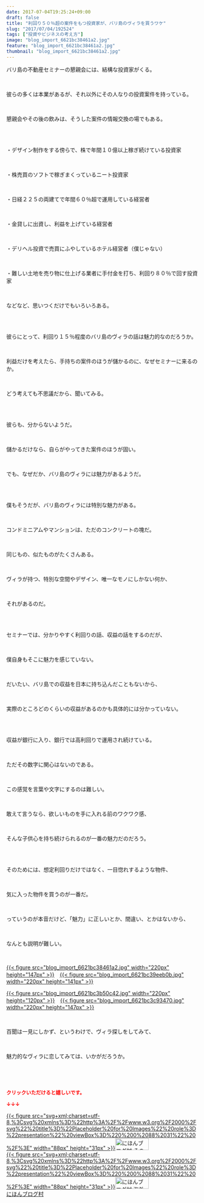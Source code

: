 ```yaml
---
date: 2017-07-04T19:25:24+09:00
draft: false
title: "利回り５０％超の案件をもつ投資家が、バリ島のヴィラを買うワケ"
slug: "2017/07/04/192524"
tags: ["投資やビジネスの考え方"]
image: "blog_import_6621bc38461a2.jpg"
feature: "blog_import_6621bc38461a2.jpg"
thumbnail: "blog_import_6621bc38461a2.jpg"
---
```

<p>バリ島の不動産セミナーの懇親会には、結構な投資家がくる。</p><p> </p><p>彼らの多くは本業があるが、それ以外にその人なりの投資案件を持っている。</p><p> </p><p>懇親会やその後の飲みは、そうした案件の情報交換の場でもある。</p><p> </p><p><br/>・デザイン制作をする傍らで、株で年間１０億以上稼ぎ続けている投資家</p><p> </p><p>・株売買のソフトで稼ぎまくっているニート投資家</p><p> </p><p>・日経２２５の両建てで年間６０％超で運用している経営者</p><p> </p><p>・金貸しに出資し、利益を上げている経営者</p><p> </p><p>・デリヘル投資で売買にふやしているホテル経営者（僕じゃない）</p><p> </p><p>・難しい土地を売り物に仕上げる業者に手付金を打ち、利回り８０％で回す投資家</p><p> </p><p>などなど、思いつくだけでもいろいろある。</p><p> </p><p><br/>彼らにとって、利回り１５％程度のバリ島のヴィラの話は魅力的なのだろうか。</p><p> </p><p>利益だけを考えたら、手持ちの案件のほうが儲かるのに、なぜセミナーに来るのか。</p><p> </p><p>どう考えても不思議だから、聞いてみる。</p><p> </p><p><br/>彼らも、分からないようだ。</p><p> </p><p>儲かるだけなら、自らがやってきた案件のほうが固い。</p><p> </p><p>でも、なぜだか、バリ島のヴィラには魅力があるようだ。</p><p> </p><p><br/>僕もそうだが、バリ島のヴィラには特別な魅力がある。</p><p> </p><p>コンドミニアムやマンションは、ただのコンクリートの塊だ。</p><p> </p><p>同じもの、似たものがたくさんある。</p><p> </p><p>ヴィラが持つ、特別な空間やデザイン、唯一なモノにしかない何か、</p><p> </p><p>それがあるのだ。</p><p> </p><p><br/>セミナーでは、分かりやすく利回りの話、収益の話をするのだが、</p><p> </p><p>僕自身もそこに魅力を感じていない。</p><p> </p><p>だいたい、バリ島での収益を日本に持ち込んだこともないから、</p><p> </p><p>実際のところどのくらいの収益があるのかも具体的には分かっていない。</p><p> </p><p><br/>収益が銀行に入り、銀行では高利回りで運用され続けている。</p><p> </p><p>ただその数字に関心はないのである。</p><p> </p><p>この感覚を言葉や文字にするのは難しい。</p><p> </p><p>敢えて言うなら、欲しいものを手に入れる前のワクワク感、</p><p> </p><p>そんな子供心を持ち続けられるのが一番の魅力だのだろう。</p><p> </p><p><br/>そのためには、想定利回りだけではなく、一目惚れするような物件、</p><p> </p><p>気に入った物件を買うのが一番だ。</p><p> </p><p>っていうのが本音だけど、「魅力」に正しいとか、間違い、とかはないから、</p><p> </p><p>なんとも説明が難しい。</p><p> </p><p><a href="blog_import_6621bc38461a2.jpg">{{< figure src="blog_import_6621bc38461a2.jpg" width="220px" height="147px" >}}</a>　<a href="blog_import_6621bc39eeb0b.jpg">{{< figure src="blog_import_6621bc39eeb0b.jpg" width="220px" height="141px" >}}</a></p><p><a href="blog_import_6621bc3b50c42.jpg">{{< figure src="blog_import_6621bc3b50c42.jpg" width="220px" height="120px" >}}</a>　<a href="blog_import_6621bc3c93470.jpg">{{< figure src="blog_import_6621bc3c93470.jpg" width="220px" height="147px" >}}</a></p><p> </p><p>百聞は一見にしかず、というわけで、ヴィラ探しをしてみて、</p><p> </p><p>魅力的なヴィラに恋してみては、いかがだろうか。</p><p> </p><p> </p><p><font color="#ff0000" size="2"><strong>クリックいただけると嬉しいです。</strong></font></p><p><font color="#ff0000" size="2"><strong>↓↓↓</strong></font></p><p><a href="ranking.html?p_cid=01260127" id="&amp;blogmura_banner" target="_blank">{{< figure src="svg+xml;charset=utf-8,%3Csvg%20xmlns%3D%22http%3A%2F%2Fwww.w3.org%2F2000%2Fsvg%22%20title%3D%22Placeholder%20for%20Images%22%20role%3D%22presentation%22%20viewBox%3D%220%200%2088%2031%22%20%2F%3E" width="88px" height="31px" >}}<noscript><img alt="にほんブログ村 その他生活ブログ 不動産投資へ" border="0" height="31" src="//life.blogmura.com/hudousantoushi/img/hudousantoushi88_31.gif" width="88"></noscript></a><br/><a href="ranking.html?p_cid=01260127" target="_blank">{{< figure src="svg+xml;charset=utf-8,%3Csvg%20xmlns%3D%22http%3A%2F%2Fwww.w3.org%2F2000%2Fsvg%22%20title%3D%22Placeholder%20for%20Images%22%20role%3D%22presentation%22%20viewBox%3D%220%200%2088%2031%22%20%2F%3E" width="88px" height="31px" >}}<noscript><img alt="にほんブログ村 海外生活ブログ バリ島情報へ" border="0" height="31" src="https://img-proxy.blog-video.jp/images?url=http%3A%2F%2Foverseas.blogmura.com%2Fbali%2Fimg%2Fbali88_31.gif" width="88"></noscript></a><br/><a href="ranking.html?p_cid=01260127" target="_blank">にほんブログ村</a></p>

